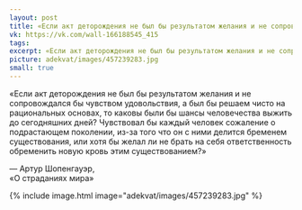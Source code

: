 ```yaml
---
layout: post
title: «Если акт деторождения не был бы результатом желания и не сопровождался бы чувством удовольствия...»
vk: https://vk.com/wall-166188545_415
tags: 
excerpt: «Если акт деторождения не был бы результатом желания и не сопровождался бы чувством удовольствия, а был бы решаем чисто на рациональных основах, то каковы были бы шансы человечества выжить до сегодняшних дней? Чувствовал бы каждый человек сожаление о подрастающем поколении, из-за того что он с ними делится бременем существования, или хотя бы желал ли не брать на себя ответственность обременить новую кровь этим существованием?» — Артур Шопенгауэр, «О страданиях мира»
picture: adekvat/images/457239283.jpg
small: true
---
```

«Если акт деторождения не был бы результатом желания и не сопровождался бы чувством удовольствия, а был бы решаем чисто на рациональных основах, то каковы были бы шансы человечества выжить до сегодняшних дней? Чувствовал бы каждый человек сожаление о подрастающем поколении, из-за того что он с ними делится бременем существования, или хотя бы желал ли не брать на себя ответственность обременить новую кровь этим существованием?»

  — Артур Шопенгауэр, <br>
«О страданиях мира»

{% include image.html image="adekvat/images/457239283.jpg" %}
